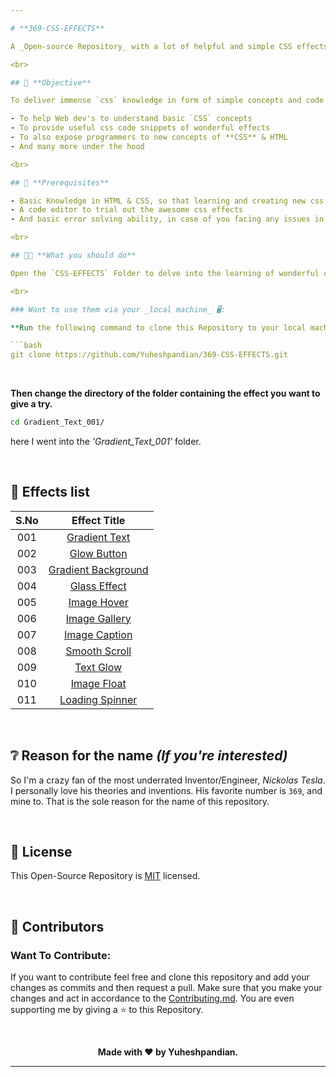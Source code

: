 ```yaml
---

# **369-CSS-EFFECTS**

A _Open-source Repository_ with a lot of helpful and simple CSS effects that helps beginners in learning Web Development and experimenting their knowledge in form of projects that benefit people. *369-CSS-EFFECTS's* main goal is to deliver useful and important CSS and HTML concepts to people in a easier way to infer. In simple words this Repository is a simple and conceptual `CSS` & `HTML` learning platform for emerging Web Dev's.

<br>

## 🎯 **Objective**

To deliver immense `css` knowledge in form of simple concepts and code snippets to create basic css effects that are essential in the developments of crazy websites.

- To help Web dev's to understand basic `CSS` concepts
- To provide useful css code snippets of wonderful effects
- To also expose programmers to new concepts of **CSS** & HTML
- And many more under the hood

<br>

## 📃 **Prerequisites**

- Basic Knowledge in HTML & CSS, so that learning and creating new css effects is easier and helpful.
- A code editor to trial out the awesome css effects
- And basic error solving ability, in case of you facing any issues in implementing these effects.

<br>

## 🫵🏻 **What you should do**

Open the `CSS-EFFECTS` Folder to delve into the learning of wonderful css effects. Then navigate to any folder with the effect name mentioned as its title that you're looking for are feel interested. Then give a look onto the code in both `index.html` & `style.css` and try to understand it. Then implement them in your upcoming web projects.

<br>

### Want to use them via your _local machine_ 🖥️:

**Run the following command to clone this Repository to your local machine**

```bash
git clone https://github.com/Yuheshpandian/369-CSS-EFFECTS.git
```

<br>


**Then change the directory of the folder containing the effect you want to give a try.**

```bash
cd Gradient_Text_001/
```

here I went into the _'Gradient_Text_001'_ folder.

<br>

## 📄 **Effects list**

<div align="center">

| **S.No** | **Effect Title** | 
| :---: | :------------------: |
|  001  | [Gradient Text](CSS-EFFECTS/Gradient_Text_001/)| 
|  002  | [Glow Button](CSS-EFFECTS/Glow_Button_002/)| 
|  003  | [Gradient Background](CSS-EFFECTS/Gradient_Background_003/)| 
|  004  | [Glass Effect](CSS-EFFECTS/Glass_Effect_004/)| 
|  005  | [Image Hover](CSS-EFFECTS/Image_Hover_005/)|
|  006  | [Image Gallery](CSS-EFFECTS/Image_gallery_006/)| 
|  007  | [Image Caption](CSS-EFFECTS/Image_Caption_007/)| 
|  008  | [Smooth Scroll](CSS-EFFECTS/Smooth_Scroll_008/)| 
|  009  | [Text Glow](CSS-EFFECTS/Text_Glow_009/)|
|  010  | [Image Float](CSS-EFFECTS/Image_Float_010/)|
|  011  | [Loading Spinner](CSS-EFFECTS/Loading_Spinner_011/)|

</div>

<br>

## ❔ **Reason for the name _(If you're interested)_**
So I'm a crazy fan of the most underrated Inventor/Engineer, *Nickolas Tesla*. I personally love his theories and inventions. His favorite number is `369`, and mine to. That is the sole reason for the name of this repository.

<br>

## 📜 **License**

This Open-Source Repository is [MIT](LICENSE) licensed.

<br>

## 🤝 **Contributors**

### Want To Contribute:

If you want to contribute feel free and clone this repository and add your changes as commits and then request a pull. Make sure that you make your changes and act in accordance to the [Contributing.md](Contributing.md). You are even supporting me by giving a ⭐ to this Repository.

<br>

<div align="center">

**Made with ❤️ by **Yuheshpandian**.**

</div>

---
```

